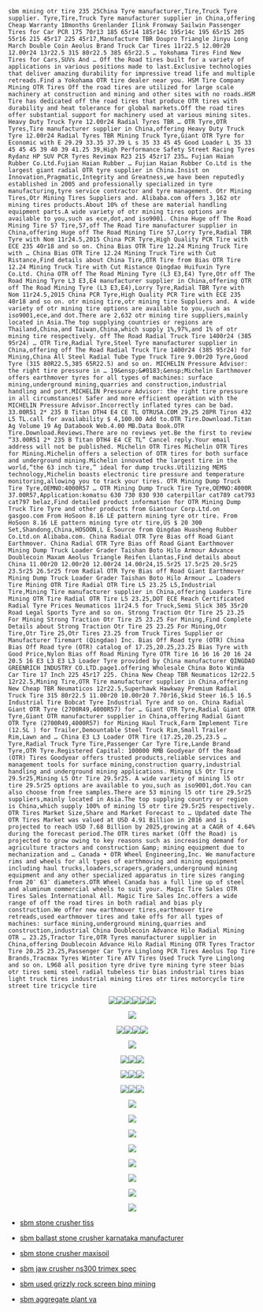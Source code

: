 
```
sbm mining otr tire 235 25China Tyre manufacturer,Tire,Truck Tyre supplier. Tyre,Tire,Truck Tyre manufacturer supplier in China,offering Cheap Warranty 18months Grenlander Ilink Fronway Sailwin Passenger Tires for Car PCR 175 70r13 185 65r14 185r14c 195r14c 195 65r15 205 55r16 215 45r17 225 45r17,Manufacture TBR Doupro Triangle Jinyu Long March Double Coin Aeolus Brand Truck Car Tires 11r22.5 12.00r20 12.00r24 13r22.5 315 80r22.5 385 65r22.5 … Yokohama Tires Find New Tires for Cars,SUVs And … Off the Road tires built for a variety of applications in various positions made to last.Exclusive technologies that deliver amazing durability for impressive tread life and multiple retreads.Find a Yokohama OTR tire dealer near you. HSM Tire Company Mining OTR Tires Off the road tires are utilized for large scale machinery at construction and mining and other sites with no roads.HSM Tire has dedicated off the road tires that produce OTR tires with durability and heat tolerance for global markets.Off the road tires offer substantial support for machinery used at various mining sites. Heavy Duty Truck Tyre 12.00r24 Radial Tyres TBR … OTR Tyre,OTR Tyres,Tire manufacturer supplier in China,offering Heavy Duty Truck Tyre 12.00r24 Radial Tyres TBR Mining Truck Tyre,Giant OTR Tyre for Economic with E 29.29 33.35 37.39 L s 35 33 45 45 Good Loader L 35 33 45 45 45 39 40 39 41.25 39,High Performance Safety Street Racing Tyres Rydanz HP SUV PCR Tyres Revimax R23 215 45zr17 235… Fujian Haian Rubber Co.Ltd.Fujian Haian Rubber … Fujian Haian Rubber Co.Ltd is the largest giant radial OTR tyre supplier in China.Insist on Innovation,Pragmatic,Integrity and Greatness,we have been reputedly established in 2005 and professionally specialized in tyre manufacturing,tyre service contractor and tyre management. Otr Mining Tires,Otr Mining Tires Suppliers and. Alibaba.com offers 3,162 otr mining tires products.About 10% of these are material handling equipment parts.A wide variety of otr mining tires options are available to you,such as ece,dot,and iso9001. China Huge off The Road Mining Tire 57 Tire,57,off The Road Tire manufacturer supplier in China,offering Huge off The Road Mining Tire 57,Lorry Tyre,Radial TBR Tyre with Nom 11r24.5,2015 China PCR Tyre,High Quality PCR Tire with ECE 235 40r18 and so on. China Bias OTR Tire 12.24 Mining Truck Tire with … China Bias OTR Tire 12.24 Mining Truck Tire with Cut Ristance,Find details about China Tire,OTR Tire from Bias OTR Tire 12.24 Mining Truck Tire with Cut Ristance Qingdao Huifuxin Tyre Co.Ltd. China OTR off The Road Mining Tyre (L3 E3,E4) Tyre,Otr off The Road Mining Tyre L3 E3,E4 manufacturer supplier in China,offering OTR off The Road Mining Tyre (L3 E3,E4),Lorry Tyre,Radial TBR Tyre with Nom 11r24.5,2015 China PCR Tyre,High Quality PCR Tire with ECE 235 40r18 and so on. otr mining tire,otr mining tire Suppliers and. A wide variety of otr mining tire options are available to you,such as iso9001,ece,and dot.There are 2,632 otr mining tire suppliers,mainly located in Asia.The top supplying countries or regions are Thailand,China,and Taiwan,China,which supply 1%,97%,and 1% of otr mining tire respectively. off The Road Radial Truck Tire 1400r24 (385 95r24) … OTR Tire,Radial Tyre,Steel Tyre manufacturer supplier in China,offering off The Road Radial Truck Tire 1400r24 (385 95r24) for Mining,China All Steel Radial Tube Type Truck Tire 9.00r20 Tyre,Good Tyre (315 80R22.5,385 65R22.5) and so on. MICHELIN Pressure Advisor: the right tire pressure in … 19&ensp;&#0183;&ensp;Michelin Earthmover offers earthmover tyres for all types of machines: surface mining,underground mining,quarries and construction,industrial handling and port.MICHELIN Pressure Advisor: the right tire pressure in all circumstances! Safer and more efficient operation with the MICHELIN Pressure Advisor.Incorrectly inflated tyres can be bad. 33.00R51 2* 235 B Titan DTH4 E4 CE TL OTRUSA.COM 29.25 28PR Tiron 432 L5 TL.call for availability $ 4,100.00 Add to.OTR Tire.Download.Titan Ag Volume 19 Ag Databook Web.4.00 MB.Data Book.OTR Tire.Download.Reviews.There are no reviews yet.Be the first to review “33.00R51 2* 235 B Titan DTH4 E4 CE TL” Cancel reply.Your email address will not be published. Michelin OTR Tires Michelin OTR Tires for Mining.Michelin offers a selection of OTR tires for both surface and underground mining.Michelin innovated the largest tire in the world,“the 63 inch tire,” ideal for dump trucks.Utilizing MEMS technology,Michelin boasts electronic tire pressure and temperature monitoring,allowing you to track your tires. OTR Mining Dump Truck Tire Tyre,OEMNO:4000R57 … OTR Mining Dump Truck Tire Tyre,OEMNO:4000R 37.00R57,Application:komatsu 630 730 830 930 caterpillar cat789 cat793 cat797 belaz,Find detailed product information for OTR Mining Dump Truck Tire Tyre and other products from Giantour Corp.Ltd.on gasgoo.com From HoSoon 8.16 LE pattern mining tyre otr tire. From HoSoon 8.16 LE pattern mining tyre otr tire,US $ 20 300 Set,Shandong,China,HOSOON,L E.Source from Qingdao Huasheng Rubber Co.Ltd.on Alibaba.com. China Radial OTR Tyre Bias off Road Giant Earthmover. China Radial OTR Tyre Bias off Road Giant Earthmover Mining Dump Truck Loader Grader Taishan Boto Hilo Armour Advance Doublecoin Maxam Aeolus Triangle Reifen Llantas,Find details about China 11.00r20 12.00r20 12.00r24 14.00r24,15.5r25 17.5r25 20.5r25 23.5r25 26.5r25 from Radial OTR Tyre Bias off Road Giant Earthmover Mining Dump Truck Loader Grader Taishan Boto Hilo Armour … Loaders Tire Mining OTR Tire Radial OTR Tire L5 23.25 L5,Industrial Tire,Mining Tire manufacturer supplier in China,offering Loaders Tire Mining OTR Tire Radial OTR Tire L5 23.25,DOT ECE Reach Certificated Radial Tyre Prices Neumaticos 11r24.5 for Truck,Semi Slick 305 35r20 Road Legal Sports Tyre and so on. Strong Traction Otr Tire 25 23.25 For Mining Strong Traction Otr Tire 25 23.25 For Mining,Find Complete Details about Strong Traction Otr Tire 25 23.25 For Mining,Otr Tire,Otr Tire 25,Otr Tires 23.25 from Truck Tires Supplier or Manufacturer Tiremart (Qingdao) Inc. Bias Off Road tyre (OTR) China Bias Off Road tyre (OTR) catalog of 17.25,20.25,23.25 Bias Tyre with Good Price,Nylon Bias off Road Mining Tyre OTR Tire 16 16 16 20 16 24 20.5 16 E3 L3 E3 L3 Loader Tyre provided by China manufacturer QINGDAO GREENRICH INDUSTRY CO.LTD.page1.offering Wholesale China Boto Winda Car Tire 17 Inch 225 45r17 225. China New Cheap TBR Neumaticos 12r22.5 12r22.5,Mining Tire,OTR Tire manufacturer supplier in China,offering New Cheap TBR Neumaticos 12r22.5,Superhawk Hawkway Premium Radial Truck Tire 315 80r22.5 11.00r20 10.00r20 7.70r16,Skid Steer 16.5 16.5 Industrial Tire Bobcat Tyre Industrial Tyre and so on. China Radial Giant OTR Tyre (2700R49,4000R57) for … Giant OTR Tyre,Radial Giant OTR Tyre,Giant OTR manufacturer supplier in China,offering Radial Giant OTR Tyre (2700R49,4000R57) for Mining Haul Truck,Farm Implement Tire (12.5L ) for Trailer,Demountable Steel Truck Rim,Small Trailer Rim,Lawn and … China E3 L3 Loader OTR Tire (17.25,20.25,23.5 … Tyre,Radial Truck Tyre Tire,Passenger Car Tyre Tire,Lande Brand Tyre,OTR Tyre.Registered Capital: 100000 RMB Goodyear Off the Road (OTR) Tires Goodyear offers trusted products,reliable services and management tools for surface mining,construction quarry,industrial handling and underground mining applications. Mining L5 Otr Tire 29.5r25,Mining L5 Otr Tire 29.5r25. A wide variety of mining l5 otr tire 29.5r25 options are available to you,such as iso9001,dot.You can also choose from free samples.There are 53 mining l5 otr tire 29.5r25 suppliers,mainly located in Asia.The top supplying country or region is China,which supply 100% of mining l5 otr tire 29.5r25 respectively. OTR Tires Market Size,Share and Market Forecast to … Updated date The OTR Tires Market was valued at USD 4.91 Billion in 2016 and is projected to reach USD 7.68 Billion by 2025,growing at a CAGR of 4.64% during the forecast period.The OTR tires market (Off the Road) is projected to grow owing to key reasons such as increasing demand for agriculture tractors and construction &amp; mining equipment due to mechanization and … Canada • OTR Wheel Engineering,Inc. We manufacture rims and wheels for all types of earthmoving and mining equipment including haul trucks,loaders,scrapers,graders,underground mining equipment and any other specialized apparatus in tire sizes ranging from 20″ 63″ diameters.OTR Wheel Canada has a full line up of steel and aluminum commercial wheels to suit your. Magic Tire Sales OTR Tires Sales International All. Magic Tire Sales Inc.offers a wide range of off the road tires in both radial and bias ply construction.We offer new earthmover tires,earthmover tire retreads,used earthmover tires and take offs for all types of machines: surface mining,underground mining,quarries and construction,industrial China Doublecoin Advance Hilo Radial Mining OTR … 23.25,Tractor Tire,OTR Tyres manufacturer supplier in China,offering Doublecoin Advance Hilo Radial Mining OTR Tyres Tractor Tire 20.25 23.25,Passenger Car Tyre Linglong PCR Tires Aeolus Top Tire Brands,Tracmax Tyres Winter Tire ATV Tires Used Truck Tyre Linglong and so on. L968 all position tyre drive tyre mining tyre steer bias otr tires semi steel radial tubeless tir bias industrial tires bias light truck tires industrial mining tires otr tires motorcycle tire street tire tricycle tire 
```

<div align="center">
  
<a rel="nofollow" href="https://m.shibang-china.com?f=github&k=sbm+mining+otr+tire+235+25"><img src="https://static.shibang-china.com/en/l.png"></a><img src="https://static.shibang-china.com/en/hw.png"><a rel="nofollow" href="https://m.shibang-china.com/product/?f=github&k=sbm+mining+otr+tire+235+25"><img src="https://static.shibang-china.com/en/p.png"></a><a rel="nofollow" href="https://m.shibang-china.com/cases/?f=github&k=sbm+mining+otr+tire+235+25"><img src="https://static.shibang-china.com/en/c.png"></a><a rel="nofollow" href="https://m.shibang-china.com/news/?f=github&k=sbm+mining+otr+tire+235+25"><img src="https://static.shibang-china.com/en/n.png"></a><a rel="nofollow" href="https://m.shibang-china.com?f=github&k=sbm+mining+otr+tire+235+25"><img src="https://static.shibang-china.com/en/m.png"></a>

<a rel="nofollow" href="https://m.shibang-china.com/product/?f=github&k=sbm+mining+otr+tire+235+25"><img src="https://static.shibang-china.com/en/b.jpg"></a>
  
<a rel="nofollow" href="https://m.shibang-china.com/solution-aggregate.html?f=github&k=sbm+mining+otr+tire+235+25"><img src="https://static.shibang-china.com/en/a.jpg"></a><a rel="nofollow" href="https://m.shibang-china.com/solution-mine.html?f=github&k=sbm+mining+otr+tire+235+25"><img src="https://static.shibang-china.com/en/m.jpg"></a><a rel="nofollow" href="https://m.shibang-china.com/solution-mill.html?f=github&k=sbm+mining+otr+tire+235+25"><img src="https://static.shibang-china.com/en/g.jpg"></a><a rel="nofollow" href="https://m.shibang-china.com/solution-epc.html?f=github&k=sbm+mining+otr+tire+235+25"><img src="https://static.shibang-china.com/en/e.jpg"></a>

<a rel="nofollow" href="https://m.shibang-china.com/product/?f=github&k=sbm+mining+otr+tire+235+25"><img src="https://static.shibang-china.com/en/a-p.png"></a>

<a rel="nofollow" href="https://m.shibang-china.com/product/crusher/c6x.html?f=github&k=sbm+mining+otr+tire+235+25"><img src="https://static.shibang-china.com/en/j.jpg"></a><a rel="nofollow" href="https://m.shibang-china.com/product/crusher/ci5x.html?f=github&k=sbm+mining+otr+tire+235+25"><img src="https://static.shibang-china.com/en/i.jpg"></a><a rel="nofollow" href="https://m.shibang-china.com/product/crusher/hst.html?f=github&k=sbm+mining+otr+tire+235+25"><img src="https://static.shibang-china.com/en/c.jpg"></a>

<a rel="nofollow" href="https://m.shibang-china.com/product/mill/mtw.html?f=github&k=sbm+mining+otr+tire+235+25"><img src="https://static.shibang-china.com/en/mtw.jpg"></a><a rel="nofollow" href="https://m.shibang-china.com/product/mill/scm.html?f=github&k=sbm+mining+otr+tire+235+25"><img src="https://static.shibang-china.com/en/scm.jpg"></a><a rel="nofollow" href="https://m.shibang-china.com/product/mill/lm.html?f=github&k=sbm+mining+otr+tire+235+25"><img src="https://static.shibang-china.com/en/lm.jpg"></a>

<a rel="nofollow" href="https://m.shibang-china.com/product/sand/vsi6x.html?f=github&k=sbm+mining+otr+tire+235+25"><img src="https://static.shibang-china.com/en/6x.jpg"></a><a rel="nofollow" href="https://m.shibang-china.com/product/sand/vu.html?f=github&k=sbm+mining+otr+tire+235+25"><img src="https://static.shibang-china.com/en/vu.jpg"></a><a rel="nofollow" href="https://m.shibang-china.com/product/mobile/klun.html?f=github&k=sbm+mining+otr+tire+235+25"><img src="https://static.shibang-china.com/en/k.jpg"></a>

<a rel="nofollow" href="https://m.shibang-china.com/cases/?f=github&k=sbm+mining+otr+tire+235+25"><img src="https://static.shibang-china.com/en/case.png"></a>

<a rel="nofollow" href="https://m.shibang-china.com/cases/aggregate/202.html?f=github&k=sbm+mining+otr+tire+235+25"><img src="https://static.shibang-china.com/en/c-1.jpg"></a>

<a rel="nofollow" href="https://m.shibang-china.com/cases/aggregate/203.html?f=github&k=sbm+mining+otr+tire+235+25"><img src="https://static.shibang-china.com/en/c-2.jpg"></a>

<a rel="nofollow" href="https://m.shibang-china.com/cases/mill/123.html?f=github&k=sbm+mining+otr+tire+235+25"><img src="https://static.shibang-china.com/en/c-3.jpg"></a>

<a rel="nofollow" href="https://m.shibang-china.com/contact_us.html?f=github&k=sbm+mining+otr+tire+235+25"><img src="https://static.shibang-china.com/en/contact.png"></a>

<a rel="nofollow" href="https://swt.shibang-china.com/?f=github&k=sbm+mining+otr+tire+235+25"><img src="https://static.shibang-china.com/en/chat.png"></a>

<a rel="nofollow" href="https://whatsapp.shibangsoft.com/WhatsApp.php?f=github&k=sbm+mining+otr+tire+235+25"><img src="https://static.shibang-china.com/en/whatsapp.png"></a>

<a rel="nofollow" href="https://m.shibang-china.com/?f=github&k=sbm+mining+otr+tire+235+25"><img src="https://static.shibang-china.com/en/website.png"></a>

</div>


* [sbm stone crusher tiss](sbm%20stone%20crusher%20tiss.md)

* [sbm ballast stone crusher karnataka manufacturer](sbm%20ballast%20stone%20crusher%20karnataka%20manufacturer.md)

* [sbm stone crusher maxisoil](sbm%20stone%20crusher%20maxisoil.md)

* [sbm jaw crusher ns300 trimex spec](sbm%20jaw%20crusher%20ns300%20trimex%20spec.md)

* [sbm used grizzly rock screen binq mining](sbm%20used%20grizzly%20rock%20screen%20binq%20mining.md)

* [sbm aggregate plant va](sbm%20aggregate%20plant%20va.md)